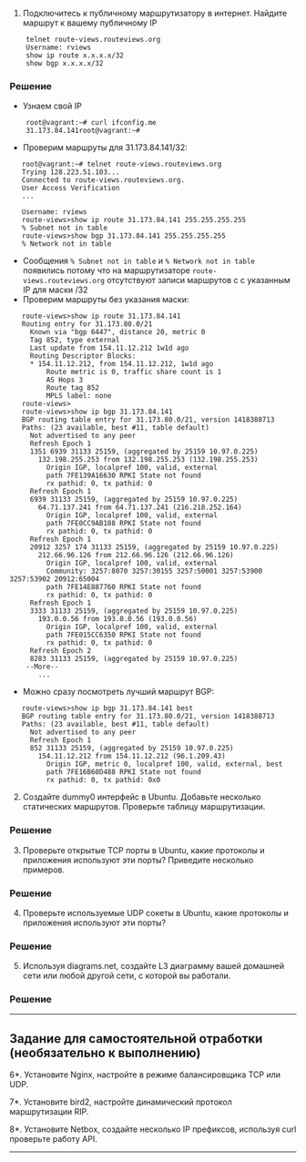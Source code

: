 1. Подключитесь к публичному маршрутизатору в интернет. Найдите маршрут к вашему публичному IP
```
    telnet route-views.routeviews.org
    Username: rviews
    show ip route x.x.x.x/32
    show bgp x.x.x.x/32
```
### Решение
* Узнаем свой IP
```
    root@vagrant:~# curl ifconfig.me
    31.173.84.141root@vagrant:~# 
```
* Проверим маршруты для 31.173.84.141/32:
```
   root@vagrant:~# telnet route-views.routeviews.org
   Trying 128.223.51.103...
   Connected to route-views.routeviews.org.
   User Access Verification
   ...
    
   Username: rviews
   route-views>show ip route 31.173.84.141 255.255.255.255
   % Subnet not in table
   route-views>show bgp 31.173.84.141 255.255.255.255
   % Network not in table
```
 * Сообщения `% Subnet not in table` и `% Network not in table` появились потому что на маршрутизаторе `route-views.routeviews.org` отсутствуют записи маршрутов  c с указанным IP для маски /32
 * Проверим маршруты без указания маски:
 ``` 
    route-views>show ip route 31.173.84.141                
    Routing entry for 31.173.80.0/21
      Known via "bgp 6447", distance 20, metric 0
      Tag 852, type external
      Last update from 154.11.12.212 1w1d ago
      Routing Descriptor Blocks:
      * 154.11.12.212, from 154.11.12.212, 1w1d ago
          Route metric is 0, traffic share count is 1
          AS Hops 3
          Route tag 852
          MPLS label: none
    route-views>
    route-views>show ip bgp 31.173.84.141  
    BGP routing table entry for 31.173.80.0/21, version 1418388713
    Paths: (23 available, best #11, table default)
      Not advertised to any peer
      Refresh Epoch 1
      1351 6939 31133 25159, (aggregated by 25159 10.97.0.225)
        132.198.255.253 from 132.198.255.253 (132.198.255.253)
          Origin IGP, localpref 100, valid, external
          path 7FE139A16630 RPKI State not found
          rx pathid: 0, tx pathid: 0
      Refresh Epoch 1
      6939 31133 25159, (aggregated by 25159 10.97.0.225)
        64.71.137.241 from 64.71.137.241 (216.218.252.164)
          Origin IGP, localpref 100, valid, external
          path 7FE0CC9AB188 RPKI State not found
          rx pathid: 0, tx pathid: 0
      Refresh Epoch 1
      20912 3257 174 31133 25159, (aggregated by 25159 10.97.0.225)
        212.66.96.126 from 212.66.96.126 (212.66.96.126)
          Origin IGP, localpref 100, valid, external
          Community: 3257:8070 3257:30155 3257:50001 3257:53900 3257:53902 20912:65004
          path 7FE14E887760 RPKI State not found
          rx pathid: 0, tx pathid: 0
      Refresh Epoch 1
      3333 31133 25159, (aggregated by 25159 10.97.0.225)
        193.0.0.56 from 193.0.0.56 (193.0.0.56)
          Origin IGP, localpref 100, valid, external
          path 7FE015CC6350 RPKI State not found
          rx pathid: 0, tx pathid: 0
      Refresh Epoch 2
      8283 31133 25159, (aggregated by 25159 10.97.0.225)
     --More-- 
        ...
 ```
 * Можно сразу посмотреть лучший маршрут BGP:
 ```
    route-views>show ip bgp 31.173.84.141 best
    BGP routing table entry for 31.173.80.0/21, version 1418388713
    Paths: (23 available, best #11, table default)
      Not advertised to any peer
      Refresh Epoch 1
      852 31133 25159, (aggregated by 25159 10.97.0.225)
        154.11.12.212 from 154.11.12.212 (96.1.209.43)
          Origin IGP, metric 0, localpref 100, valid, external, best
          path 7FE16B60D488 RPKI State not found
          rx pathid: 0, tx pathid: 0x0
 ```
2. Создайте dummy0 интерфейс в Ubuntu. Добавьте несколько статических маршрутов. Проверьте таблицу маршрутизации.
### Решение

3. Проверьте открытые TCP порты в Ubuntu, какие протоколы и приложения используют эти порты? Приведите несколько примеров.
### Решение

4. Проверьте используемые UDP сокеты в Ubuntu, какие протоколы и приложения используют эти порты?
### Решение

5. Используя diagrams.net, создайте L3 диаграмму вашей домашней сети или любой другой сети, с которой вы работали. 
### Решение

 ---
## Задание для самостоятельной отработки (необязательно к выполнению)

6*. Установите Nginx, настройте в режиме балансировщика TCP или UDP.

7*. Установите bird2, настройте динамический протокол маршрутизации RIP.

8*. Установите Netbox, создайте несколько IP префиксов, используя curl проверьте работу API.

 ---
